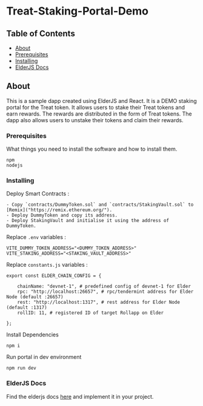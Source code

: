 # Treat-Staking-Portal-Demo

## Table of Contents

- [About](#about)
- [Prerequisites](#prerequisites)
- [Installing](#installing)
- [ElderJS Docs](#elderjs_docs)

## About <a name = "about"></a>

This is a sample dapp created using ElderJS and React. It is a DEMO staking portal for the Treat token. It allows users to stake their Treat tokens and earn rewards. The rewards are distributed in the form of Treat tokens. The dapp also allows users to unstake their tokens and claim their rewards.

### Prerequisites <a name = "prerequisites"></a>

What things you need to install the software and how to install them.

```
npm
nodejs
```

### Installing <a name = "installing"></a>
Deploy Smart Contracts : 
```
- Copy `contracts/DummyToken.sol` and `contracts/StakingVault.sol` to [Remix]("https://remix.ethereum.org/").
- Deploy DummyToken and copy its address.
- Deploy StakingVault and initialise it using the address of DummyToken.
```

Replace `.env` variables :
```
VITE_DUMMY_TOKEN_ADDRESS="<DUMMY_TOKEN_ADDRESS>"
VITE_STAKING_ADDRESS="<STAKING_VAULT_ADDRESS>"
```

Replace `constants.js` variables :
```
export const ELDER_CHAIN_CONFIG = {

    chainName: "devnet-1", # predefined config of devnet-1 for Elder
    rpc: "http://localhost:26657", # rpc/tendermint address for Elder Node (default :26657)
    rest: "http://localhost:1317", # rest address for Elder Node (default :1317)
    rollID: 11, # registered ID of target Rollapp on Elder
    
};
```

Install Dependencies

```
npm i
```

Run portal in dev environment
```
npm run dev
```

### ElderJS Docs <a name = "elderjs_docs"></a>
Find the elderjs docs [here]("https://github.com/0xElder/elderjs") and implement it in your project.

